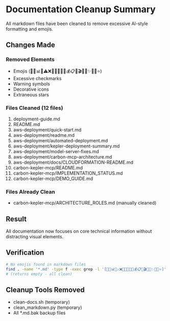 # Documentation Cleanup Summary

All markdown files have been cleaned to remove excessive AI-style formatting and emojis.

## Changes Made

### Removed Elements

- Emojis (🎯🔄📊✅⚠️❌🚀📁📝🔧🔮💰📋🎨🎬🎉👥✨💡🌟⭐)
- Excessive checkmarks
- Warning symbols
- Decorative icons
- Extraneous stars

### Files Cleaned (12 files)

1. deployment-guide.md
2. README.md
3. aws-deployment/quick-start.md
4. aws-deployment/readme.md
5. aws-deployment/automated-deployment.md
6. aws-deployment/kepler-deployment-summary.md
7. aws-deployment/model-server-fixes.md
8. aws-deployment/carbon-mcp-architecture.md
9. aws-deployment/docs/CLOUDFORMATION-README.md
10. carbon-kepler-mcp/README.md
11. carbon-kepler-mcp/IMPLEMENTATION_STATUS.md
12. carbon-kepler-mcp/DEMO_GUIDE.md

### Files Already Clean

- carbon-kepler-mcp/ARCHITECTURE_ROLES.md (manually cleaned)

## Result

All documentation now focuses on core technical information without distracting visual elements.

## Verification

```bash
# No emojis found in markdown files
find . -name '*.md' -type f -exec grep -l '[🎯🔄📊✅⚠️❌🚀📁📝🔧🔮💰📋🎨🎬🎉👥✨💡🌟⭐]' {} \;
# (returns empty - all clean)
```

## Cleanup Tools Removed

- clean-docs.sh (temporary)
- clean_markdown.py (temporary)
- All *.md.bak backup files
